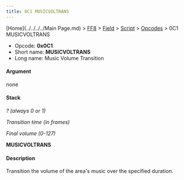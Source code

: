 ```yaml
---
title: 0C1 MUSICVOLTRANS
---
```


[Home](../../../../Main Page.md) > [FF8](../../../../FF8.md) > [Field](../../../Field.md) > [Script](../../Script.md) > [Opcodes](../Opcodes.md) > 0C1 MUSICVOLTRANS

-   Opcode: **0x0C1**
-   Short name: **MUSICVOLTRANS**
-   Long name: Music Volume Transition

#### Argument

none

#### Stack

  
*? (always 0 or 1)*

*Transition time (in frames)*

*Final volume (0-127)*

**MUSICVOLTRANS**

#### Description

Transition the volume of the area's music over the specified duration.
